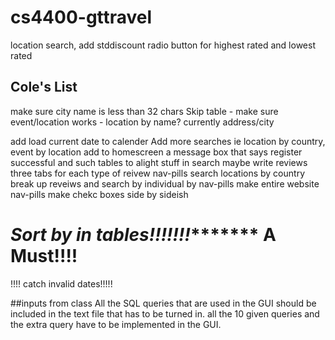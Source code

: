 # cs4400-gttravel

location search, add stddiscount
radio button for highest rated and lowest rated

## Cole's List
make sure city name is less than 32 chars
Skip table - make sure event/location works - location by name? currently address/city

add load current date to calender
Add more searches ie location by country, event by location
add to homescreen a message box that says register successful and such
tables to alight stuff in search maybe
write reviews three tabs for each type of reivew nav-pills
search locations by country
break up reveiws and search by individual by nav-pills
make entire website nav-pills
make chekc boxes side by sideish


***********Sort by in tables!!!!!!!****************** A Must!!!!
=======
!!!! catch invalid dates!!!!!

##inputs from class
All the SQL queries that are used in the GUI should be included in the text file that has to be turned in.
all the 10 given queries and the extra query have to be implemented in the GUI.
